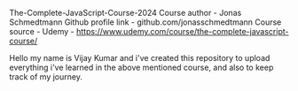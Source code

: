 The-Complete-JavaScript-Course-2024
Course author - Jonas Schmedtmann 
Github profile link - github.com/jonasschmedtmann
Course source - Udemy - https://www.udemy.com/course/the-complete-javascript-course/

Hello my name is Vijay Kumar and i've created this repository to upload everything i've learned in the above mentioned course, and also to keep track of my journey.
